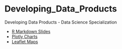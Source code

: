 # Developing_Data_Products
Developing Data Products - Data Science Specialization

* [R Markdown Slides](https://ralvite.github.io/Developing_Data_Products/R_Markdown.html#1)
* [Plotly Charts](https://ralvite.github.io/Developing_Data_Products/Plotly.html)
* [Leaflet Maps](https://ralvite.github.io/Developing_Data_Products/Leaflet_earthquakes.html)
